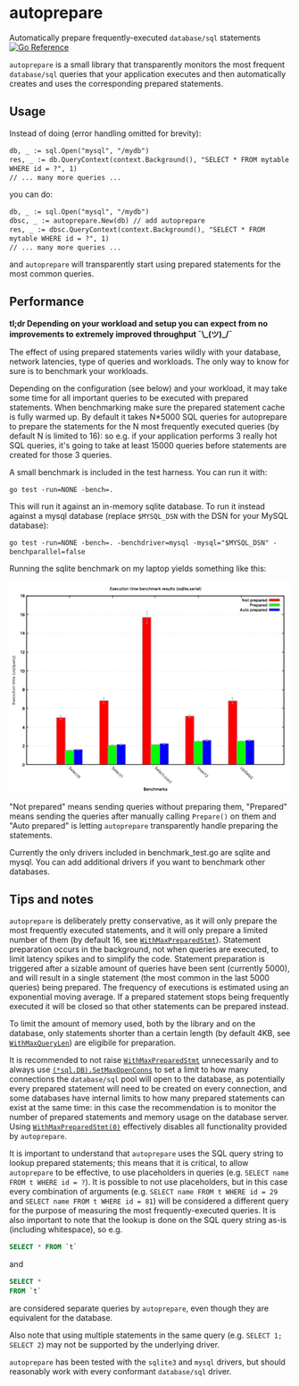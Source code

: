# autoprepare

Automatically prepare frequently-executed `database/sql` statements [![Go Reference](https://pkg.go.dev/badge/github.com/CAFxX/autoprepare.svg)](https://pkg.go.dev/github.com/CAFxX/autoprepare)

`autoprepare` is a small library that transparently monitors the most frequent `database/sql` queries that
your application executes and then automatically creates and uses the corresponding prepared statements.

## Usage

Instead of doing (error handling omitted for brevity):

```golang
db, _ := sql.Open("mysql", "/mydb")
res, _ := db.QueryContext(context.Background(), "SELECT * FROM mytable WHERE id = ?", 1)
// ... many more queries ...
```

you can do:

```golang
db, _ := sql.Open("mysql", "/mydb")
dbsc, _ := autoprepare.New(db) // add autoprepare
res, _ := dbsc.QueryContext(context.Background(), "SELECT * FROM mytable WHERE id = ?", 1)
// ... many more queries ...
```

and `autoprepare` will transparently start using prepared statements for the most common queries.

## Performance

**tl;dr Depending on your workload and setup you can expect from no improvements to extremely improved throughput ¯\\\_(ツ)\_/¯**

The effect of using prepared statements varies wildly with your database, network latencies, type of queries and workloads. The only way to know for sure is to benchmark your workloads.

Depending on the configuration (see below) and your workload, it may take some time for all important queries to be executed with prepared statements. When benchmarking make sure the prepared statement cache is fully warmed up. By default it takes N\*5000 SQL queries for autoprepare to prepare the statements for the N most frequently executed queries (by default N is limited to 16): so e.g. if your application performs 3 really hot SQL queries, it's going to take at least 15000 queries before statements are created for those 3 queries.

A small benchmark is included in the test harness. You can run it with:

```shell
go test -run=NONE -bench=.
```

This will run it against an in-memory sqlite database. To run it instead against a mysql database
(replace `$MYSQL_DSN` with the DSN for your MySQL database):

```shell
go test -run=NONE -bench=. -benchdriver=mysql -mysql="$MYSQL_DSN" -benchparallel=false
```

Running the sqlite benchmark on my laptop yields something like this:

![Execution times benchmark results](bench.png)

"Not prepared" means sending queries without preparing them, "Prepared" means sending the queries after
manually calling `Prepare()` on them and "Auto prepared" is letting `autoprepare` transparently handle
preparing the statements.

Currently the only drivers included in benchmark_test.go are sqlite and mysql. You can add additional
drivers if you want to benchmark other databases.

## Tips and notes

`autoprepare` is deliberately pretty conservative, as it will only prepare the most frequently executed 
statements, and it will only prepare a limited number of them (by default 16, see 
[`WithMaxPreparedStmt`](https://pkg.go.dev/github.com/CAFxX/autoprepare#WithMaxPreparedStmt)).
Statement preparation occurs in the background, not when queries are executed, to limit latency spikes
and to simplify the code. Statement preparation is triggered after a sizable amount of queries have been
sent (currently 5000), and will result in a single statement (the most common in the last 5000 queries)
being prepared. The frequency of executions is estimated using an exponential moving average.
If a prepared statement stops being frequently executed it will be closed so that other statements can be
prepared instead.

To limit the amount of memory used, both by the library and on the database, only statements shorter
than a certain length (by default 4KB, see
[`WithMaxQueryLen`](https://pkg.go.dev/github.com/CAFxX/autoprepare#WithMaxQueryLen)) are eligibile for
preparation.

It is recommended to not raise
[`WithMaxPreparedStmt`](https://pkg.go.dev/github.com/CAFxX/autoprepare#WithMaxPreparedStmt) 
unnecessarily and to always use
[`(*sql.DB).SetMaxOpenConns`](https://golang.org/pkg/database/sql/#DB.SetMaxOpenConns) to set a limit to
how many connections the `database/sql` pool will open to the database, as potentially every prepared
statement will need to be created on every connection, and some databases have internal limits to how
many prepared statements can exist at the same time: in this case the recommendation is to monitor the
number of prepared statements and memory usage on the database server.
Using [`WithMaxPreparedStmt(0)`](https://pkg.go.dev/github.com/CAFxX/autoprepare#WithMaxPreparedStmt)
effectively disables all functionality provided by `autoprepare`.

It is important to understand that `autoprepare` uses the SQL query string to lookup prepared statements;
this means that it is critical, to allow `autoprepare` to be effective, to use placeholders in queries
(e.g. `SELECT name FROM t WHERE id = ?`). It is possible to not use placeholders, but in this case every
combination of arguments (e.g. `SELECT name FROM t WHERE id = 29` and `SELECT name FROM t WHERE id = 81`)
will be considered a different query for the purpose of measuring the most frequently-executed queries.
It is also important to note that the lookup is done on the SQL query string as-is (including whitespace),
so e.g.

```sql
SELECT * FROM `t`
```

and

```sql
SELECT *
FROM `t`
```

are considered separate queries by `autoprepare`, even though they are equivalent for the database.

Also note that using multiple statements in the same query (e.g. `SELECT 1; SELECT 2`) may not be supported
by the underlying driver.

`autoprepare` has been tested with the `sqlite3` and `mysql` drivers, but should reasonably work with
every conformant `database/sql` driver.
